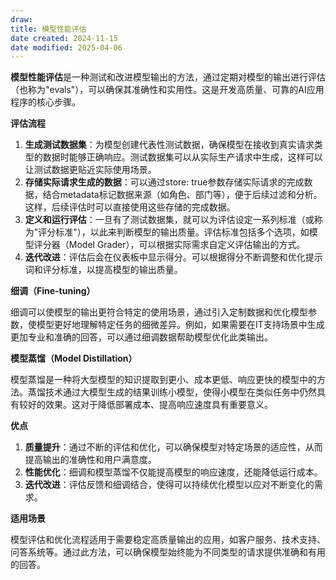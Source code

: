 ```yaml
---
draw:
title: 模型性能评估
date created: 2024-11-15
date modified: 2025-04-06
---
```

**模型性能评估**是一种测试和改进模型输出的方法，通过定期对模型的输出进行评估（也称为"evals"），可以确保其准确性和实用性。这是开发高质量、可靠的AI应用程序的核心步骤。

  

**评估流程**

  

1. **生成测试数据集**：为模型创建代表性测试数据，确保模型在接收到真实请求类型的数据时能够正确响应。测试数据集可以从实际生产请求中生成，这样可以让测试数据更贴近实际使用场景。
2. **存储实际请求生成的数据**：可以通过store: true参数存储实际请求的完成数据，结合metadata标记数据来源（如角色、部门等），便于后续过滤和分析。这样，后续评估时可以直接使用这些存储的完成数据。
3. **定义和运行评估**：一旦有了测试数据集，就可以为评估设定一系列标准（或称为"评分标准"），以此来判断模型的输出质量。评估标准包括多个选项，如模型评分器（Model Grader），可以根据实际需求自定义评估输出的方式。
4. **迭代改进**：评估后会在仪表板中显示得分。可以根据得分不断调整和优化提示词和评分标准，以提高模型的输出质量。

  

**细调（Fine-tuning）**

  

细调可以使模型的输出更符合特定的使用场景，通过引入定制数据和优化模型参数，使模型更好地理解特定任务的细微差异。例如，如果需要在IT支持场景中生成更加专业和准确的回答，可以通过细调数据帮助模型优化此类输出。

  

**模型蒸馏（Model Distillation）**

  

模型蒸馏是一种将大型模型的知识提取到更小、成本更低、响应更快的模型中的方法。蒸馏技术通过大模型生成的结果训练小模型，使得小模型在类似任务中仍然具有较好的效果。这对于降低部署成本、提高响应速度具有重要意义。

  

**优点**

  

1. **质量提升**：通过不断的评估和优化，可以确保模型对特定场景的适应性，从而提高输出的准确性和用户满意度。
2. **性能优化**：细调和模型蒸馏不仅能提高模型的响应速度，还能降低运行成本。
3. **迭代改进**：评估反馈和细调结合，使得可以持续优化模型以应对不断变化的需求。

  

**适用场景**

  

模型评估和优化流程适用于需要稳定高质量输出的应用，如客户服务、技术支持、问答系统等。通过此方法，可以确保模型始终能为不同类型的请求提供准确和有用的回答。
